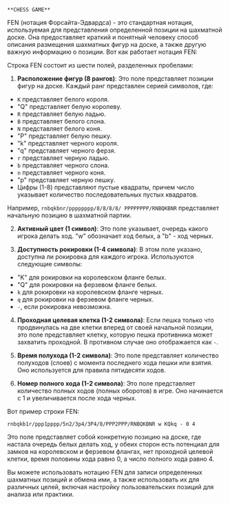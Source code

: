                                                                       **CHESS GAME**

FEN (нотация Форсайта-Эдвардса) - это стандартная нотация, используемая для представления определенной позиции на шахматной доске. Она предоставляет краткий и понятный человеку способ описания размещения шахматных фигур на доске, а также другую важную информацию о позиции. Вот как работает нотация FEN:

Строка FEN состоит из шести полей, разделенных пробелами:

1. **Расположение фигур (8 рангов)**: Это поле представляет позиции фигур на доске. Каждый ранг представлен серией символов, где:
- `K` представляет белого короля.
- "Q" представляет белую королеву.
- `R` представляет белую ладью.
- `B` представляет белого слона.
- `N` представляет белого коня.
- "P" представляет белую пешку.
- "k" представляет черного короля.
- "q" представляет черного ферзя.
- `r` представляет черную ладью.
- `b` представляет черного слона.
- `n` представляет черного коня.
- "p" представляет черную пешку.
- Цифры (1-8) представляют пустые квадраты, причем число указывает количество последовательных пустых квадратов.

Например, `rnbqkbnr/pppppppp/8/8/8/8/ PPPPPPPP/RNBQKBNR` представляет начальную позицию в шахматной партии.

2. **Активный цвет (1 символ)**: Это поле указывает, очередь какого игрока делать ход. "w" обозначает ход белых, а "b" - ход черных.

3. **Доступность рокировки (1-4 символа)**: В этом поле указано, доступна ли рокировка для каждого игрока. Используются следующие символы:
- "K" для рокировки на королевском фланге белых.
- "Q" для рокировки на ферзевом фланге белых.
- `k` для рокировки на королевском фланге черных.
- `q` для рокировки на ферзевом фланге черных.
- `-`, если рокировка невозможна.

4. **Проходная целевая клетка (1-2 символа)**: Если пешка только что продвинулась на две клетки вперед от своей начальной позиции, это поле представляет клетку, которую пешка противника может захватить проходной. В противном случае оно отображается как `-`.

5. **Время полухода (1-2 символа)**: Это поле представляет количество полуходов (слоев) с момента последнего хода пешки или взятия. Оно используется для правила пятидесяти ходов.

6. **Номер полного хода (1-2 символа)**: Это поле представляет количество полных ходов (полных оборотов) в игре. Оно начинается с 1 и увеличивается после хода черных.

Вот пример строки FEN:
```
rnbqkb1r/ppp1pppp/5n2/3p4/3P4/8/PPP2PPP/RNBQKBNR w KQkq - 0 4
```
Это поле представляет собой конкретную позицию на доске, где настала очередь белых делать ход, у обеих сторон есть потенциал для замков на королевском и ферзевом флангах, нет проходной целевой клетки, время половины хода равно 0, а число полного хода равно 4.

Вы можете использовать нотацию FEN для записи определенных шахматных позиций и обмена ими, а также использовать их для различных целей, включая настройку пользовательских позиций для анализа или практики.
